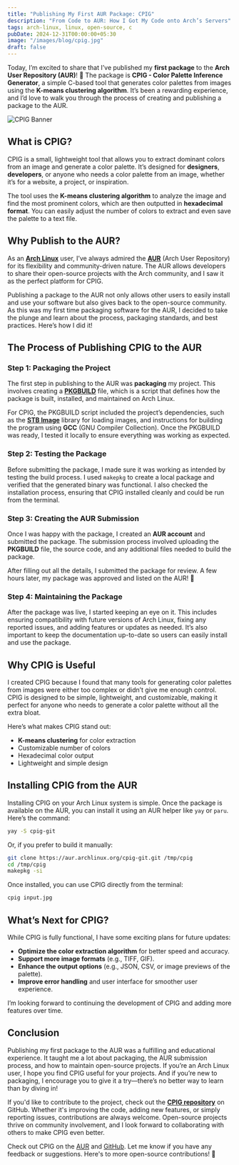 ```yaml
---
title: "Publishing My First AUR Package: CPIG"
description: "From Code to AUR: How I Got My Code onto Arch’s Servers"
tags: arch-linux, linux, open-source, c
pubDate: 2024-12-31T00:00:00+05:30
image: "/images/blog/cpig.jpg"
draft: false
---
```


Today, I’m excited to share that I’ve published my **first package** to the **Arch User Repository (AUR)**! 🎉 The package is **CPIG - Color Palette Inference Generator**, a simple C-based tool that generates color palettes from images using the **K-means clustering algorithm**. It’s been a rewarding experience, and I’d love to walk you through the process of creating and publishing a package to the AUR.

![CPIG Banner](https://nnisarg.in/images/blog/cpig.jpg)

## What is CPIG?

CPIG is a small, lightweight tool that allows you to extract dominant colors from an image and generate a color palette. It’s designed for **designers**, **developers**, or anyone who needs a color palette from an image, whether it’s for a website, a project, or inspiration.

The tool uses the **K-means clustering algorithm** to analyze the image and find the most prominent colors, which are then outputted in **hexadecimal format**. You can easily adjust the number of colors to extract and even save the palette to a text file.

## Why Publish to the AUR?

As an [**Arch Linux**](https://archlinux.org/) user, I’ve always admired the [**AUR**](https://aur.archlinux.org/) (Arch User Repository) for its flexibility and community-driven nature. The AUR allows developers to share their open-source projects with the Arch community, and I saw it as the perfect platform for CPIG.

Publishing a package to the AUR not only allows other users to easily install and use your software but also gives back to the open-source community. As this was my first time packaging software for the AUR, I decided to take the plunge and learn about the process, packaging standards, and best practices. Here’s how I did it!

## The Process of Publishing CPIG to the AUR

### Step 1: Packaging the Project

The first step in publishing to the AUR was **packaging** my project. This involves creating a [**PKGBUILD**](https://github.com/nnisarggada/cpig/blob/master/PKGBUILD) file, which is a script that defines how the package is built, installed, and maintained on Arch Linux.

For CPIG, the PKGBUILD script included the project’s dependencies, such as the [**STB Image**](https://github.com/nothings/stb/blob/master/stb_image.h) library for loading images, and instructions for building the program using **GCC** (GNU Compiler Collection). Once the PKGBUILD was ready, I tested it locally to ensure everything was working as expected.

### Step 2: Testing the Package

Before submitting the package, I made sure it was working as intended by testing the build process. I used `makepkg` to create a local package and verified that the generated binary was functional. I also checked the installation process, ensuring that CPIG installed cleanly and could be run from the terminal.

### Step 3: Creating the AUR Submission

Once I was happy with the package, I created an **AUR account** and submitted the package. The submission process involved uploading the **PKGBUILD** file, the source code, and any additional files needed to build the package.

After filling out all the details, I submitted the package for review. A few hours later, my package was approved and listed on the AUR! 🎉

### Step 4: Maintaining the Package

After the package was live, I started keeping an eye on it. This includes ensuring compatibility with future versions of Arch Linux, fixing any reported issues, and adding features or updates as needed. It’s also important to keep the documentation up-to-date so users can easily install and use the package.

## Why CPIG is Useful

I created CPIG because I found that many tools for generating color palettes from images were either too complex or didn’t give me enough control. CPIG is designed to be simple, lightweight, and customizable, making it perfect for anyone who needs to generate a color palette without all the extra bloat.

Here’s what makes CPIG stand out:

- **K-means clustering** for color extraction
- Customizable number of colors
- Hexadecimal color output
- Lightweight and simple design

## Installing CPIG from the AUR

Installing CPIG on your Arch Linux system is simple. Once the package is available on the AUR, you can install it using an AUR helper like `yay` or `paru`. Here’s the command:

```bash
yay -S cpig-git
```

Or, if you prefer to build it manually:

```bash
git clone https://aur.archlinux.org/cpig-git.git /tmp/cpig
cd /tmp/cpig
makepkg -si
```

Once installed, you can use CPIG directly from the terminal:

```bash
cpig input.jpg
```

## What’s Next for CPIG?

While CPIG is fully functional, I have some exciting plans for future updates:

- **Optimize the color extraction algorithm** for better speed and accuracy.
- **Support more image formats** (e.g., TIFF, GIF).
- **Enhance the output options** (e.g., JSON, CSV, or image previews of the palette).
- **Improve error handling** and user interface for smoother user experience.

I’m looking forward to continuing the development of CPIG and adding more features over time.

## Conclusion

Publishing my first package to the AUR was a fulfilling and educational experience. It taught me a lot about packaging, the AUR submission process, and how to maintain open-source projects. If you’re an Arch Linux user, I hope you find CPIG useful for your projects. And if you’re new to packaging, I encourage you to give it a try—there’s no better way to learn than by diving in!

If you'd like to contribute to the project, check out the [**CPIG repository**](https://github.com/nnisarggada/cpig) on GitHub. Whether it's improving the code, adding new features, or simply reporting issues, contributions are always welcome. Open-source projects thrive on community involvement, and I look forward to collaborating with others to make CPIG even better.

Check out CPIG on the [AUR](https://aur.archlinux.org/packages/cpig-git) and [GitHub](https://github.com/nnisarggada/cpig). Let me know if you have any feedback or suggestions. Here's to more open-source contributions! 🚀
